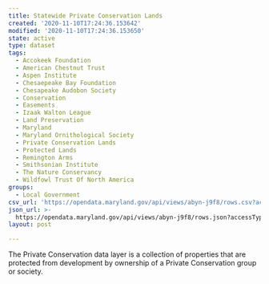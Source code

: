 ```yaml
---
title: Statewide Private Conservation Lands
created: '2020-11-10T17:24:36.153642'
modified: '2020-11-10T17:24:36.153650'
state: active
type: dataset
tags:
  - Accokeek Foundation
  - American Chestnut Trust
  - Aspen Institute
  - Chesaepeake Bay Foundation
  - Chesapeake Audobon Society
  - Conservation
  - Easements
  - Izaak Walton League
  - Land Preservation
  - Maryland
  - Maryland Ornithological Society
  - Private Conservation Lands
  - Protected Lands
  - Remington Arms
  - Smithsonian Institute
  - The Nature Conservancy
  - Wildfowl Trust Of North America
groups:
  - Local Government
csv_url: 'https://opendata.maryland.gov/api/views/abyn-j9f8/rows.csv?accessType=DOWNLOAD'
json_url: >-
  https://opendata.maryland.gov/api/views/abyn-j9f8/rows.json?accessType=DOWNLOAD
layout: post

---
```

The Private Conservation data layer is a collection of properties that are protected from development by ownership of a Private Conservation group or society.
